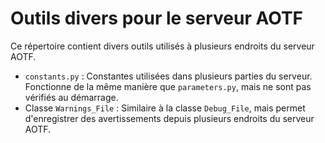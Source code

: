 # Outils divers pour le serveur AOTF

Ce répertoire contient divers outils utilisés à plusieurs endroits du serveur AOTF.

* `constants.py` : Constantes utilisées dans plusieurs parties du serveur. Fonctionne de la même manière que `parameters.py`, mais ne sont pas vérifiés au démarrage.
* Classe `Warnings_File` : Similaire à la classe `Debug_File`, mais permet d'enregistrer des avertissements depuis plusieurs endroits du serveur AOTF.
